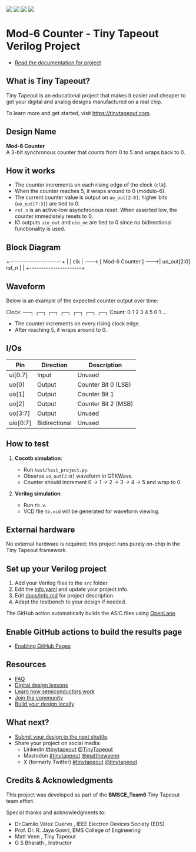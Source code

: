 ![](../../workflows/gds/badge.svg) ![](../../workflows/docs/badge.svg) ![](../../workflows/test/badge.svg) ![](../../workflows/fpga/badge.svg)

# Mod-6 Counter - Tiny Tapeout Verilog Project

- [Read the documentation for project](docs/info.md)

## What is Tiny Tapeout?

Tiny Tapeout is an educational project that makes it easier and cheaper to get your digital and analog designs manufactured on a real chip.

To learn more and get started, visit https://tinytapeout.com.

## Design Name

**Mod-6 Counter**  
A 3-bit synchronous counter that counts from 0 to 5 and wraps back to 0.

## How it works

- The counter increments on each rising edge of the clock (`clk`).  
- When the counter reaches 5, it wraps around to 0 (modulo-6).  
- The current counter value is output on `uo_out[2:0]`; higher bits (`uo_out[7:3]`) are tied to 0.  
- `rst_n` is an active-low asynchronous reset. When asserted low, the counter immediately resets to 0.  
- IO outputs `uio_out` and `uio_oe` are tied to 0 since no bidirectional functionality is used.  

## Block Diagram

+----------------------+
        |                            |
clk     | ---> [ Mod-6 Counter ] --->| uo_out[2:0]
rst_n   |                            |
+----------------------+

## Waveform

Below is an example of the expected counter output over time:

Clock: ──┐ ┌─┐ ┌─┐ ┌─┐ ┌─┐ ┌─┐ ┌─┐
Count: 0 1 2 3 4 5 0 1 ...

- The counter increments on every rising clock edge.  
- After reaching 5, it wraps around to 0.

## I/Os

| Pin      | Direction | Description                 |
|----------|-----------|-----------------------------|
| ui[0:7]  | Input     | Unused                       |
| uo[0]    | Output    | Counter Bit 0 (LSB)          |
| uo[1]    | Output    | Counter Bit 1                |
| uo[2]    | Output    | Counter Bit 2 (MSB)          |
| uo[3:7]  | Output    | Unused                       |
| uio[0:7] | Bidirectional | Unused                  |

## How to test

1. **Cocotb simulation**:  
   - Run `test/test_project.py`.  
   - Observe `uo_out[2:0]` waveform in GTKWave.  
   - Counter should increment 0 → 1 → 2 → 3 → 4 → 5 and wrap to 0.

2. **Verilog simulation**:  
   - Run `tb.v`.  
   - VCD file `tb.vcd` will be generated for waveform viewing.

## External hardware

No external hardware is required; this project runs purely on-chip in the Tiny Tapeout framework.

## Set up your Verilog project

1. Add your Verilog files to the `src` folder.  
2. Edit the [info.yaml](info.yaml) and update your project info.  
3. Edit [docs/info.md](docs/info.md) for project description.  
4. Adapt the testbench to your design if needed.

The GitHub action automatically builds the ASIC files using [OpenLane](https://www.zerotoasiccourse.com/terminology/openlane/).

## Enable GitHub actions to build the results page

- [Enabling GitHub Pages](https://tinytapeout.com/faq/#my-github-action-is-failing-on-the-pages-part)

## Resources

- [FAQ](https://tinytapeout.com/faq/)  
- [Digital design lessons](https://tinytapeout.com/digital_design/)  
- [Learn how semiconductors work](https://tinytapeout.com/siliwiz/)  
- [Join the community](https://tinytapeout.com/discord)  
- [Build your design locally](https://www.tinytapeout.com/guides/local-hardening/)

## What next?

- [Submit your design to the next shuttle](https://app.tinytapeout.com/).  
- Share your project on social media:  
  - LinkedIn [#tinytapeout](https://www.linkedin.com/search/results/content/?keywords=%23tinytapeout) [@TinyTapeout](https://www.linkedin.com/company/100708654/)  
  - Mastodon [#tinytapeout](https://chaos.social/tags/tinytapeout) [@matthewvenn](https://chaos.social/@matthewvenn)  
  - X (formerly Twitter) [#tinytapeout](https://twitter.com/hashtag/tinytapeout) [@tinytapeout](https://twitter.com/tinytapeout)

## Credits & Acknowledgments

This project was developed as part of the **BMSCE_Team6** Tiny Tapeout team effort.  

Special thanks and acknowledgments to:  
 - Dr.Camilo Vélez Cuervo , IEEE Electron Devices Society (EDS)
 - Prof. Dr. R. Jaya Gowri, BMS College of Engineering
 - Matt Venn , Tiny Tapeout
 - G S Bharath , Instructor
